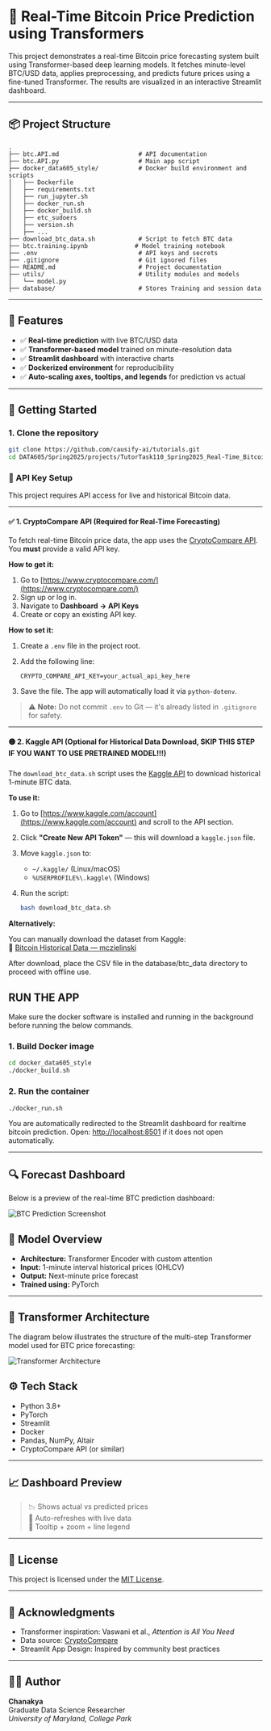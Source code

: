 # 🧠 Real-Time Bitcoin Price Prediction using Transformers

This project demonstrates a real-time Bitcoin price forecasting system built using Transformer-based deep learning models. It fetches minute-level BTC/USD data, applies preprocessing, and predicts future prices using a fine-tuned Transformer. The results are visualized in an interactive Streamlit dashboard.

---

## 📦 Project Structure

```
.
├── btc.API.md                      # API documentation
├── btc.API.py                      # Main app script
├── docker_data605_style/           # Docker build environment and scripts
│   ├── Dockerfile
│   ├── requirements.txt
│   ├── run_jupyter.sh
│   ├── docker_run.sh
│   ├── docker_build.sh
│   ├── etc_sudoers
│   ├── version.sh
│   ├── ...
├── download_btc_data.sh            # Script to fetch BTC data
├── btc.training.ipynb             # Model training notebook
├── .env                            # API keys and secrets
├── .gitignore                      # Git ignored files
├── README.md                       # Project documentation
├── utils/                          # Utility modules and models
│   └── model.py
├── database/                       # Stores Training and session data
```

---

## 🚀 Features

- ✅ **Real-time prediction** with live BTC/USD data
- ✅ **Transformer-based model** trained on minute-resolution data
- ✅ **Streamlit dashboard** with interactive charts
- ✅ **Dockerized environment** for reproducibility
- ✅ **Auto-scaling axes, tooltips, and legends** for prediction vs actual

---

## 🔧 Getting Started

### 1. Clone the repository

```bash
git clone https://github.com/causify-ai/tutorials.git
cd DATA605/Spring2025/projects/TutorTask110_Spring2025_Real-Time_Bitcoin_Analysis_Using_Transformers/
```

### 🔐 API Key Setup

This project requires API access for live and historical Bitcoin data.

---

#### ✅ **1. CryptoCompare API (Required for Real-Time Forecasting)**

To fetch real-time Bitcoin price data, the app uses the [CryptoCompare API](https://min-api.cryptocompare.com/). You **must** provide a valid API key.

**How to get it:**

1. Go to [https://www.cryptocompare.com/](https://www.cryptocompare.com/)
2. Sign up or log in.
3. Navigate to **Dashboard → API Keys**
4. Create or copy an existing API key.

**How to set it:**

1. Create a `.env` file in the project root.
2. Add the following line:

   ```env
   CRYPTO_COMPARE_API_KEY=your_actual_api_key_here
   ```

3. Save the file. The app will automatically load it via `python-dotenv`.

> ⚠️ **Note:** Do not commit `.env` to Git — it's already listed in `.gitignore` for safety.

---

#### 🟡 **2. Kaggle API (Optional for Historical Data Download, SKIP THIS STEP IF YOU WANT TO USE PRETRAINED MODEL!!!)**

#####

The `download_btc_data.sh` script uses the [Kaggle API](https://www.kaggle.com/docs/api) to download historical 1-minute BTC data.

**To use it:**

1. Go to [https://www.kaggle.com/account](https://www.kaggle.com/account) and scroll to the API section.
2. Click **"Create New API Token"** — this will download a `kaggle.json` file.
3. Move `kaggle.json` to:

   - `~/.kaggle/` (Linux/macOS)
   - `%USERPROFILE%\.kaggle\` (Windows)

4. Run the script:

   ```bash
   bash download_btc_data.sh
   ```

**Alternatively:**

You can manually download the dataset from Kaggle:  
📎 [Bitcoin Historical Data — mczielinski](https://www.kaggle.com/datasets/mczielinski/bitcoin-historical-data)

After download, place the CSV file in the database/btc_data directory to proceed with offline use.

## RUN THE APP

Make sure the docker software is installed and running in the background before running the below commands.

### 1. Build Docker image

```bash
cd docker_data605_style
./docker_build.sh
```

### 2. Run the container

```bash
./docker_run.sh
```

You are automatically redirected to the Streamlit dashboard for realtime bitcoin prediction. Open: [http://localhost:8501](http://localhost:8501) if it does not open automatically.

---

## 🔍 Forecast Dashboard

Below is a preview of the real-time BTC prediction dashboard:

![BTC Prediction Screenshot](database/images/btc_dashboard.png)

## 🧠 Model Overview

- **Architecture:** Transformer Encoder with custom attention
- **Input:** 1-minute interval historical prices (OHLCV)
- **Output:** Next-minute price forecast
- **Trained using:** PyTorch

---

## 🧠 Transformer Architecture

The diagram below illustrates the structure of the multi-step Transformer model used for BTC price forecasting:

![Transformer Architecture](database/images/transformer_architecture.png)

## ⚙️ Tech Stack

- Python 3.8+
- PyTorch
- Streamlit
- Docker
- Pandas, NumPy, Altair
- CryptoCompare API (or similar)

---

## 📈 Dashboard Preview

> 📉 Shows actual vs predicted prices  
> 🔁 Auto-refreshes with live data  
> 📍 Tooltip + zoom + line legend

---

## 📝 License

This project is licensed under the [MIT License](LICENSE).

---

## 🤝 Acknowledgments

- Transformer inspiration: Vaswani et al., _Attention is All You Need_
- Data source: [CryptoCompare](https://min-api.cryptocompare.com)
- Streamlit App Design: Inspired by community best practices

---

## 👨‍💻 Author

**Chanakya**  
Graduate Data Science Researcher  
_University of Maryland, College Park_
